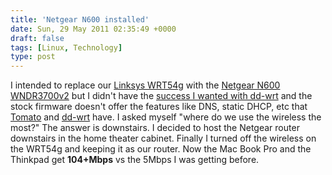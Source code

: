 ```yaml
---
title: 'Netgear N600 installed'
date: Sun, 29 May 2011 02:35:49 +0000
draft: false
tags: [Linux, Technology]
type: post
---
```


I intended to replace our [Linksys WRT54g](http://en.wikipedia.org/wiki/Linksys_WRT54G_series) with the [Netgear N600 WNDR3700v2](http://www.netgear.com/home/products/wirelessrouters/high-performance/WNDR3700.aspx) but I didn't have the [success I wanted with dd-wrt](http://zeusville.wordpress.com/2011/05/25/netgear-n600-wndr3700v2-and-dd-wrt/) and the stock firmware doesn't offer the features like DNS, static DHCP, etc that [Tomato](http://www.polarcloud.com/tomato) and [dd-wrt](http://www.dd-wrt.com/site/index) have. I asked myself "where do we use the wireless the most?" The answer is downstairs. I decided to host the Netgear router downstairs in the home theater cabinet. Finally I turned off the wireless on the WRT54g and keeping it as our router. Now the Mac Book Pro and the Thinkpad get **104+Mbps** vs the 5Mbps I was getting before.